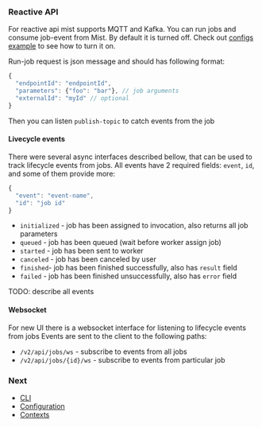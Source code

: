 ### Reactive API

For reactive api mist supports MQTT and Kafka.
You can run jobs and consume job-event from Mist.
By default it is turned off. Check out [configs example](https://github.com/Hydrospheredata/mist/blob/master/src/it/resources/mqtt/integration.conf#L27) to see how to turn it on.

Run-job request is json message and should has following format:
```js
{
  "endpointId": "endpointId",
  "parameters": {"foo": "bar"}, // job arguments
  "externalId": "myId" // optional
}
```
Then you can listen `publish-topic` to catch events from the job

#### Livecycle events

There were several async interfaces described bellow, that can be used to track lifecycle events from jobs.
All events have 2 required fields: `event`, `id`, and some of them provide more:
```js
{
  "event": "event-name",
  "id": "job id"
}
```

- `initialized` - job has been assigned to invocation, also returns all job parameters
- `queued` - job has been queued (wait before worker assign job)
- `started` - job has been sent to worker
- `canceled` - job has been canceled by user
- `finished`- job has been finished successfully, also has `result` field
- `failed` - job has been finished unsuccessfully, also has `error` field

TODO: describe all events


#### Websocket

For new UI there is a websocket interface for listening to lifecycle events from jobs
Events are sent to the client to the following paths:
- `/v2/api/jobs/ws` - subscribe to events from all jobs
- `/v2/api/jobs/{id}/ws` - subscribe to events from particular job

### Next 
- [CLI](/docs/cli.md)
- [Configuration](/docs/configuration.md)
- [Contexts](/docs/context-namespaces.md)